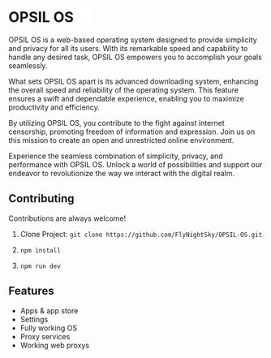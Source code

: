 
# OPSIL OS <img src="https://github.com/FlyNightSky/OPSIL-OS/blob/main/New%20Project%20(5).png?raw=true" width="30">


OPSIL OS is a web-based operating system designed to provide simplicity and privacy for all its users. With its remarkable speed and capability to handle any desired task, OPSIL OS empowers you to accomplish your goals seamlessly.

What sets OPSIL OS apart is its advanced downloading system, enhancing the overall speed and reliability of the operating system. This feature ensures a swift and dependable experience, enabling you to maximize productivity and efficiency.

By utilizing OPSIL OS, you contribute to the fight against internet censorship, promoting freedom of information and expression. Join us on this mission to create an open and unrestricted online environment.

Experience the seamless combination of simplicity, privacy, and performance with OPSIL OS. Unlock a world of possibilities and support our endeavor to revolutionize the way we interact with the digital realm.


## Contributing

Contributions are always welcome!

1. Clone Project:
`git clone https://github.com/FlyNightSky/OPSIL-OS.git` 

2. `npm install`

3. `npm run dev`

## Features

- Apps & app store
- Settings
- Fully working OS
- Proxy services
- Working web proxys




